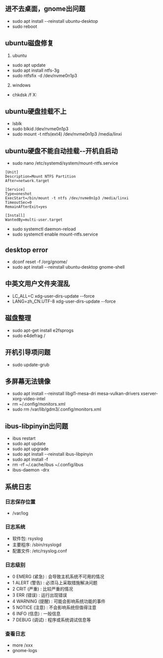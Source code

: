 ## 进不去桌面，gnome出问题
* sudo apt install --reinstall ubuntu-desktop
* sudo reboot
## ubuntu磁盘修复
1. ubuntu
* sudo apt update
* sudo apt install ntfs-3g
* sudo ntfsfix -d /dev/nvme0n1p3
2. windows
* chkdsk /f X:


## ubuntu硬盘挂载不上
* lsblk
* sudo blkid /dev/nvme0n1p3
* sudo mount -t ntfs(ext4) /dev/nvme0n1p3 /media/linxi
## ubuntu硬盘不能自动挂载--开机自启动
* sudo nano /etc/systemd/system/mount-ntfs.service
```
[Unit]
Description=Mount NTFS Partition
After=network.target

[Service]
Type=oneshot
ExecStart=/bin/mount -t ntfs /dev/nvme0n1p3 /media/linxi
TimeoutSec=0
RemainAfterExit=yes

[Install]
WantedBy=multi-user.target
```
* sudo systemctl daemon-reload
* sudo systemctl enable mount-ntfs.service
## desktop error
* dconf reset -f /org/gnome/
* sudo apt install --reinstall ubuntu-desktop gnome-shell
## 中英文用户文件夹混乱
* LC_ALL=C xdg-user-dirs-update --force
* LANG=zh_CN.UTF-8 xdg-user-dirs-update --force

## 磁盘整理
* sudo apt-get install e2fsprogs
* sudo e4defrag /
## 开机引导项问题
* sudo update-grub

## 多屏幕无法镜像
* sudo apt install --reinstall libgl1-mesa-dri mesa-vulkan-drivers xserver-xorg-video-intel
* rm ~/.config/monitors.xml
* sudo rm /var/lib/gdm3/.config/monitors.xml

## ibus-libpinyin出问题
* ibus restart
* sudo apt update
* sudo apt upgrade
* sudo apt install --reinstall ibus-libpinyin
* sudo apt install -f
* rm -rf ~/.cache/ibus ~/.config/ibus
* ibus-daemon -drx

## 系统日志
### 日志保存位置
* /var/log
### 日志系统
* 软件包: rsyslog
* 主要程序: /sbin/rsyslogd
* 配置文件: /etc/rsyslog.conf
### 日志级别
* 0 EMERG (紧急) : 会导致主机系统不可用的情况
* 1 ALERT (警告) : 必须马上采取措施解决问题
* 2 CRIT (严重) : 比较严重的情况
* 3 ERR (错误) : 运行出现错误
* 4 WARNING (提醒) : 可能会影响系统功能的事件
* 5 NOTICE (注意) : 不会影响系统但值得注意
* 6 INFO (信息) : 一般信息
* 7 DEBUG (调试) : 程序或系统调试信息等
### 查看日志
* more /xxx
* gnome-logs



